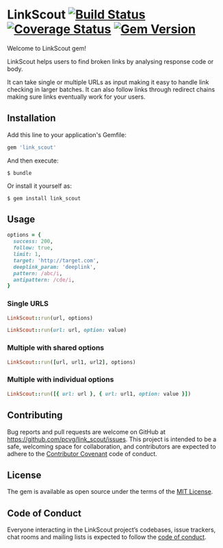 # LinkScout [![Build Status](https://travis-ci.org/pcvg/link_scout.svg?branch=master)](https://travis-ci.org/pcvg/link_scout) [![Coverage Status](https://coveralls.io/repos/github/pcvg/link_scout/badge.svg?branch=master)](https://coveralls.io/github/pcvg/link_scout?branch=master) [![Gem Version](https://badge.fury.io/rb/link_scout.svg)](http://badge.fury.io/rb/link_scout)

Welcome to LinkScout gem!

LinkScout helps users to find broken links by analysing response code or body.

It can take single or multiple URLs as input making it easy to handle link checking in larger batches.
It can also follow links through redirect chains making sure links eventually work for your users.

## Installation

Add this line to your application's Gemfile:

```ruby
gem 'link_scout'
```

And then execute:

    $ bundle

Or install it yourself as:

    $ gem install link_scout

## Usage
  ```ruby
  options = {
    success: 200,
    follow: true,
    limit: 1,
    target: 'http://target.com',
    deeplink_param: 'deeplink',
    pattern: /abc/i,
    antipattern: /cde/i,
  }
  ```
  ### Single URLS
  ```ruby
  LinkScout::run(url, options)
  ```

  ```ruby
  LinkScout::run(url: url, option: value)
  ```

  ### Multiple with shared options
  ```ruby
  LinkScout::run([url, url1, url2], options)
  ```

  ### Multiple with individual options
  ```ruby
  LinkScout::run([{ url: url }, { url: url1, option: value }])
  ```

## Contributing

Bug reports and pull requests are welcome on GitHub at https://github.com/pcvg/link_scout/issues. This project is intended to be a safe, welcoming space for collaboration, and contributors are expected to adhere to the [Contributor Covenant](http://contributor-covenant.org) code of conduct.

## License

The gem is available as open source under the terms of the [MIT License](https://opensource.org/licenses/MIT).

## Code of Conduct

Everyone interacting in the LinkScout project’s codebases, issue trackers, chat rooms and mailing lists is expected to follow the [code of conduct](https://github.com/pcvg/link_scout/blob/master/CODE_OF_CONDUCT.md).
